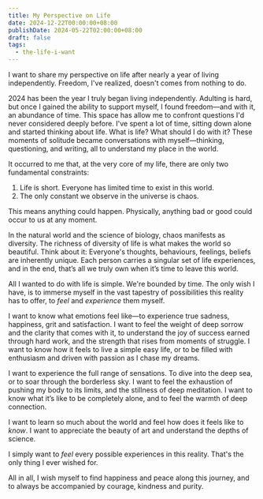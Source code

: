 ```yaml
---
title: My Perspective on Life
date: 2024-12-22T00:00:00+08:00
publishDate: 2024-05-22T02:00:00+08:00
draft: false
tags:
  - the-life-i-want
---
```



I want to share my perspective on life after nearly a year of living independently. Freedom, I've realized, doesn't comes from nothing to do. 

2024 has been the year I truly began living independently. Adulting is hard, but once I gained the ability to support myself, I found freedom—and with it, an abundance of time. This space has allow me to confront questions I'd never considered deeply before. I've spent a lot of time, sitting down alone and started thinking about life. What is life? What should I do with it? These moments of solitude became conversations with myself—thinking, questioning, and writing, all to understand my place in the world.

It occurred to me that, at the very core of my life, there are only two fundamental constraints:

1. Life is short. Everyone has limited time to exist in this world.
2. The only constant we observe in the universe is chaos.

This means anything could happen. Physically, anything bad or good could occur to us at any moment.

In the natural world and the science of biology, chaos manifests as diversity. The richness of diversity of life is what makes the world so beautiful. Think about it: Everyone's thoughts, behaviours, feelings, beliefs are inherently unique. Each person carries a singular set of life experiences, and in the end, that’s all we truly own when it’s time to leave this world.

All I wanted to do with life is simple. We're bounded by time. The only wish I have, is to immerse myself in the vast tapestry of possibilities this reality has to offer, to *feel* and *experience* them myself.

I want to know what emotions feel like—to experience true sadness, happiness, grit and satisfaction. I want to feel the weight of deep sorrow and the clarity that comes with it, to understand the joy of success earned through hard work, and the strength that rises from moments of struggle. I want to know how it feels to live a simple easy life, or to be filled with enthusiasm and driven with passion as I chase my dreams.

I want to experience the full range of sensations. To dive into the deep sea, or to soar through the borderless sky. I want to feel the exhaustion of pushing my body to its limits, and the stillness of deep meditation. I want to know what it’s like to be completely alone, and to feel the warmth of deep connection. 

I want to learn so much about the world and feel how does it feels like to *know*. I want to appreciate the beauty of art and understand the depths of science. 

I simply want to *feel* every possible experiences in this reality. That's the only thing I ever wished for.

All in all, I wish myself to find happiness and peace along this journey, and to always be accompanied by courage, kindness and purity.
